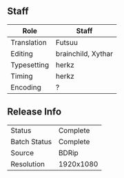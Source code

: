 ## Staff

| Role        | Staff              |
|-------------|--------------------|
| Translation | Futsuu             |
| Editing     | brainchild, Xythar |
| Typesetting | herkz              |
| Timing      | herkz              |
| Encoding    | ?                  |

## Release Info

|              |           |
|--------------|-----------|
| Status       | Complete  |
| Batch Status | Complete  |
| Source       | BDRip     |
| Resolution   | 1920x1080 |
